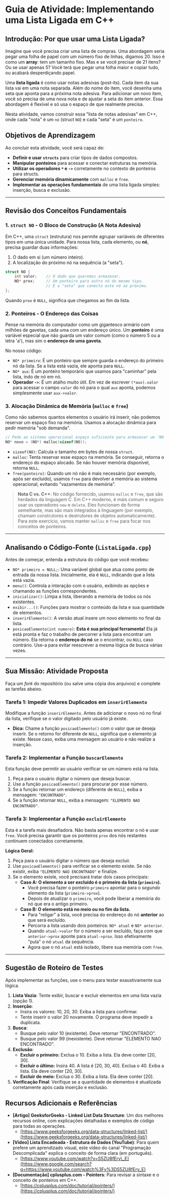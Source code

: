 # Guia de Atividade: Implementando uma Lista Ligada em C++

## Introdução: Por que usar uma Lista Ligada?

Imagine que você precisa criar uma lista de compras. Uma abordagem seria pegar uma folha de papel com um número fixo de linhas, digamos 20. Isso é como um **array**: tem um tamanho fixo. Mas e se você precisar de 21 itens? Ou se usar apenas 5? Você terá que pegar uma folha maior e copiar tudo, ou acabará desperdiçando papel.

Uma **lista ligada** é como usar notas adesivas (post-its). Cada item da sua lista vai em uma nota separada. Além do nome do item, você desenha uma seta que aponta para a próxima nota adesiva. Para adicionar um novo item, você só precisa de uma nova nota e de ajustar a seta do item anterior. Essa abordagem é flexível e só usa o espaço de que realmente precisa.

Nesta atividade, vamos construir essa "lista de notas adesivas" em C++, onde cada "nota" é um `nó` (struct `NO`) e cada "seta" é um `ponteiro`.

## Objetivos de Aprendizagem

Ao concluir esta atividade, você será capaz de:

  * **Definir e usar `structs`** para criar tipos de dados compostos.
  * **Manipular ponteiros** para acessar e conectar estruturas na memória.
  * **Utilizar os operadores `*` e `->`** corretamente no contexto de ponteiros para structs.
  * **Gerenciar memória dinamicamente** com `malloc` e `free`.
  * **Implementar as operações fundamentais** de uma lista ligada simples: inserção, busca e exclusão.

-----

## Revisão dos Conceitos Fundamentais

### 1\. `struct NO` - O Bloco de Construção (A Nota Adesiva)

Em C++, uma `struct` (estrutura) nos permite agrupar variáveis de diferentes tipos em uma única unidade. Para nossa lista, cada elemento, ou **nó**, precisa guardar duas informações:

1.  O dado em si (um número inteiro).
2.  A localização do próximo nó na sequência (a "seta").

<!-- end list -->

```cpp
struct NO {
    int valor;    // O dado que queremos armazenar.
    NO* prox;     // Um ponteiro para outro nó do mesmo tipo.
                  // É a "seta" que conecta este nó ao próximo.
};
```

Quando `prox` é `NULL`, significa que chegamos ao fim da lista.

### 2\. Ponteiros - O Endereço das Coisas

Pense na memória do computador como um gigantesco armário com milhões de gavetas, cada uma com um endereço único. Um **ponteiro** é uma variável especial que não guarda um valor comum (como o número 5 ou a letra 'a'), mas sim o **endereço de uma gaveta**.

No nosso código:

  * `NO* primeiro`: É um ponteiro que sempre guarda o endereço do primeiro nó da lista. Se a lista está vazia, ele aponta para `NULL`.
  * `NO* aux`: É um ponteiro temporário que usamos para "caminhar" pela lista, indo de nó em nó.
  * **Operador `->`**: É um atalho muito útil. Em vez de escrever `(*aux).valor` para acessar o campo `valor` do nó para o qual `aux` aponta, podemos simplesmente usar `aux->valor`.

### 3\. Alocação Dinâmica de Memória (`malloc` e `free`)

Como não sabemos quantos elementos o usuário irá inserir, não podemos reservar um espaço fixo na memória. Usamos a alocação dinâmica para pedir memória "sob demanda".

```cpp
// Pede ao sistema operacional espaço suficiente para armazenar um 'NO'.
NO* novo = (NO*) malloc(sizeof(NO));
```

  * `sizeof(NO)`: Calcula o tamanho em bytes de nossa `struct`.
  * `malloc`: Tenta reservar esse espaço na memória. Se conseguir, retorna o endereço do espaço alocado. Se não houver memória disponível, retorna `NULL`.
  * `free(ponteiro)`: Quando um nó não é mais necessário (por exemplo, após ser excluído), usamos `free` para devolver a memória ao sistema operacional, evitando "vazamentos de memória".

> **Nota C vs. C++**: No código fornecido, usamos `malloc` e `free`, que são herdados da linguagem C. Em C++ moderno, é mais comum e seguro usar os operadores `new` e `delete`. Eles funcionam de forma semelhante, mas são mais integrados à linguagem (por exemplo, chamam construtores e destrutores de objetos automaticamente). Para este exercício, vamos manter `malloc` e `free` para focar nos conceitos de ponteiros.

-----

## Analisando o Código-Fonte (`ListaLigada.cpp`)

Antes de começar, entenda a estrutura do código que você recebeu:

  * `NO* primeiro = NULL;`: Uma variável global que atua como ponto de entrada da nossa lista. Inicialmente, ela é `NULL`, indicando que a lista está vazia.
  * `menu()`: Controla a interação com o usuário, exibindo as opções e chamando as funções correspondentes.
  * `inicializar()`: Limpa a lista, liberando a memória de todos os nós existentes.
  * `exibir...()`: Funções para mostrar o conteúdo da lista e sua quantidade de elementos.
  * `inserirElemento()`: A versão atual insere um novo elemento no final da lista.
  * `posicaoElemento(int numero)`: **Esta é sua principal ferramenta\!** Ela já está pronta e faz o trabalho de percorrer a lista para encontrar um número. Ela retorna o **endereço do nó** se o encontrar, ou `NULL` caso contrário. Use-a para evitar reescrever a mesma lógica de busca várias vezes.

-----

## Sua Missão: Atividade Proposta

Faça um *fork* do repositório (ou salve uma cópia dos arquivos) e complete as tarefas abaixo.

### Tarefa 1: Impedir Valores Duplicados em `inserirElemento`

Modifique a função `inserirElemento`. Antes de adicionar o novo nó no final da lista, verifique se o valor digitado pelo usuário já existe.

  * **Dica:** Chame a função `posicaoElemento()` com o valor que se deseja inserir. Se o retorno for diferente de `NULL`, significa que o elemento já existe. Nesse caso, exiba uma mensagem ao usuário e não realize a inserção.

### Tarefa 2: Implementar a Função `buscarElemento`

Esta função deve permitir ao usuário verificar se um número está na lista.

1.  Peça para o usuário digitar o número que deseja buscar.
2.  Use a função `posicaoElemento()` para procurar por esse número.
3.  Se a função retornar um endereço (diferente de `NULL`), exiba a mensagem: `"ENCONTRADO"`.
4.  Se a função retornar `NULL`, exiba a mensagem: `"ELEMENTO NAO ENCONTRADO"`.

### Tarefa 3: Implementar a Função `excluirElemento`

Esta é a tarefa mais desafiadora. Não basta apenas encontrar o nó e usar `free`. Você precisa garantir que os ponteiros `prox` dos nós restantes continuem conectados corretamente.

**Lógica Geral:**

1.  Peça para o usuário digitar o número que deseja excluir.
2.  Use `posicaoElemento()` para verificar se o elemento existe. Se não existir, exiba `"ELEMENTO NAO ENCONTRADO"` e finalize.
3.  Se o elemento existe, você precisará tratar dois casos principais:
      * **Caso A: O elemento a ser excluído é o primeiro da lista (`primeiro`).**
          * Você precisa fazer o ponteiro `primeiro` apontar para o *segundo* elemento da lista (`primeiro->prox`).
          * Depois de atualizar o `primeiro`, você pode liberar a memória do nó que era o antigo primeiro.
      * **Caso B: O elemento está no meio ou no fim da lista.**
          * Para "religar" a lista, você precisa do endereço do nó **anterior** ao que será excluído.
          * Percorra a lista usando dois ponteiros: `NO* atual` e `NO* anterior`.
          * Quando `atual->valor` for o número a ser excluído, faça com que `anterior->prox` aponte para `atual->prox`. Isso efetivamente "pula" o nó `atual` da sequência.
          * Agora que o nó `atual` está isolado, libere sua memória com `free`.

-----

## Sugestão de Roteiro de Testes

Após implementar as funções, use o menu para testar exaustivamente sua lógica.

1.  **Lista Vazia**: Tente exibir, buscar e excluir elementos em uma lista vazia (opção 1).
2.  **Inserção**:
      * Insira os valores: 10, 20, 30. Exiba a lista para confirmar.
      * Tente inserir o valor 20 novamente. O programa deve impedir a duplicata.
3.  **Busca**:
      * Busque pelo valor 10 (existente). Deve retornar "ENCONTRADO".
      * Busque pelo valor 99 (inexistente). Deve retornar "ELEMENTO NAO ENCONTRADO".
4.  **Exclusão**:
      * **Excluir o primeiro:** Exclua o 10. Exiba a lista. Ela deve conter [20, 30].
      * **Excluir o último:** Insira 40. A lista é [20, 30, 40]. Exclua o 40. Exiba a lista. Ela deve conter [20, 30].
      * **Excluir do meio:** Exclua o 30. Exiba a lista. Ela deve conter [20].
5.  **Verificação Final**: Verifique se a quantidade de elementos é atualizada corretamente após cada inserção e exclusão.

## Recursos Adicionais e Referências

  * **[Artigo] GeeksforGeeks - Linked List Data Structure**: Um dos melhores recursos online, com explicações detalhadas e exemplos de código para todas as operações.
      * [https://www.geeksforgeeks.org/data-structures/linked-list/](https://www.geeksforgeeks.org/data-structures/linked-list/)
  * **[Vídeo] Lista Encadeada - Estrutura de Dados (YouTube)**: Para quem prefere um aprendizado visual, este vídeo do canal "Programação Descomplicada" explica o conceito de forma clara (em português).
      * [https://www.youtube.com/watch?v=S5ZU8fErv\_E](https://www.google.com/search?q=https://www.youtube.com/watch%3Fv%3DS5ZU8fErv_E)
  * **[Documentação] cplusplus.com - Pointers**: Para revisar a sintaxe e o conceito de ponteiros em C++.
      * [https://cplusplus.com/doc/tutorial/pointers/](https://cplusplus.com/doc/tutorial/pointers/)
